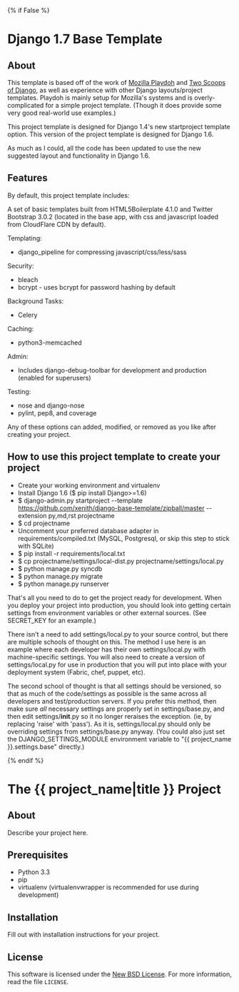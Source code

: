 {% if False %}
# Django 1.7 Base Template #

## About ##

This template is based off of the work of [Mozilla Playdoh][playdoh] and
[Two Scoops of Django][twoscoops], as well as experience with other Django
layouts/project templates. Playdoh is mainly setup for Mozilla's systems and is
overly-complicated for a simple project template. (Though it does provide some
very good real-world use examples.)

This project template is designed for Django 1.4's new startproject template option. This version of the project template is designed for Django 1.6.

As much as I could, all the code has been updated to use the new suggested layout
and functionality in Django 1.6.

[playdoh]: https://github.com/mozilla/playdoh
[twoscoops]: https://github.com/twoscoops/django-twoscoops-project

## Features ##

By default, this project template includes:

A set of basic templates built from HTML5Boilerplate 4.1.0 and Twitter Bootstrap 3.0.2 (located in the
base app, with css and javascript loaded from CloudFlare CDN by default).

Templating:

- django_pipeline for compressing javascript/css/less/sass

Security:

- bleach
- bcrypt - uses bcrypt for password hashing by default

Background Tasks:

- Celery

Caching:

- python3-memcached

Admin:

- Includes django-debug-toolbar for development and production (enabled for superusers)

Testing:

- nose and django-nose
- pylint, pep8, and coverage

Any of these options can added, modified, or removed as you like after creating your project.

## How to use this project template to create your project ##

- Create your working environment and virtualenv
- Install Django 1.6 ($ pip install Django>=1.6)
- $ django-admin.py startproject --template https://github.com/xenith/django-base-template/zipball/master --extension py,md,rst projectname
- $ cd projectname
- Uncomment your preferred database adapter in requirements/compiled.txt (MySQL, Postgresql, or skip this step to stick with SQLite)
- $ pip install -r requirements/local.txt
- $ cp projectname/settings/local-dist.py projectname/settings/local.py
- $ python manage.py syncdb
- $ python manage.py migrate
- $ python manage.py runserver

That's all you need to do to get the project ready for development. When you deploy your project into production, you should look into getting certain settings from environment variables or other external sources. (See SECRET_KEY for an example.)

There isn't a need to add settings/local.py to your source control, but there are multiple schools of thought on this. The method I use here is an example where each developer has their own settings/local.py with machine-specific settings. You will also need to create a version of settings/local.py for use in production that you will put into place with your deployment system (Fabric, chef, puppet, etc).

The second school of thought is that all settings should be versioned, so that as much of the code/settings as possible is the same across all developers and test/production servers. If you prefer this method, then make sure *all* necessary settings are properly set in settings/base.py, and then edit settings/__init__.py so it no longer reraises the exception. (ie, by replacing 'raise' with 'pass'). As it is, settings/local.py should only be overriding settings from settings/base.py anyway. (You could also just set the DJANGO_SETTINGS_MODULE environment variable to "{{ project_name }}.settings.base" directly.)

{% endif %}
# The {{ project_name|title }} Project #

## About ##

Describe your project here.

## Prerequisites ##

- Python 3.3
- pip
- virtualenv (virtualenvwrapper is recommended for use during development)

## Installation ##

Fill out with installation instructions for your project.


License
-------
This software is licensed under the [New BSD License][BSD]. For more
information, read the file ``LICENSE``.

[BSD]: http://opensource.org/licenses/BSD-3-Clause
